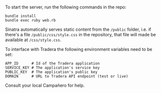 To start the server, run the following commands in the repo:

    bundle install
    bundle exec ruby web.rb

Sinatra automatically serves static content from the `/public` folder,
i.e. if there's a file `/public/css/style.css` in the repository, that
file will made be available at `/css/style.css`.

To interface with Tradera the following environment variables need to 
be set:

    APP_ID      # Id of the Tradera application
    SERVICE_KEY # The application's service key
    PUBLIC_KEY  # The application's public key
    DOMAIN      # URL to Tradera API endpoint (test or live)

Consult your local Campañero for help.
